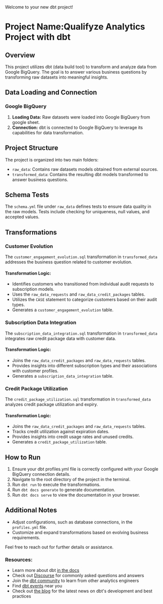 Welcome to your new dbt project!

# Project Name:Qualifyze Analytics Project with dbt

## Overview

This project utilizes dbt (data build tool) to transform and analyze data from Google BigQuery. The goal is to answer various business questions by transforming raw datasets into meaningful insights.

## Data Loading and Connection

### Google BigQuery

1. **Loading Data:** Raw datasets were loaded into Google BigQuery from google sheet.
2. **Connection:** dbt is connected to Google BigQuery to leverage its capabilities for data transformation.

## Project Structure

The project is organized into two main folders:

- `raw_data`: Contains raw datasets models obtained from external sources.
- `transformed_data`: Contains the resulting dbt models transformed to answer business questions.

## Schema Tests

The `schema.yml` file under `raw_data` defines tests to ensure data quality in the raw models. Tests include checking for uniqueness, null values, and accepted values.

## Transformations

### Customer Evolution

The `customer_engagement_evolution.sql` transformation in `transformed_data` addresses the business question related to customer evolution.

#### Transformation Logic:

- Identifies customers who transitioned from individual audit requests to subscription models.
- Uses the `raw_data_requests` and `raw_data_credit_packages` tables.
- Utilizes the `CASE` statement to categorize customers based on their audit types.
- Generates a `customer_engagement_evolution` table.

### Subscription Data Integration

The `subscription_data_integration.sql` transformation in `transformed_data` integrates raw credit package data with customer data.

#### Transformation Logic:

- Joins the `raw_data_credit_packages` and `raw_data_requests` tables.
- Provides insights into different subscription types and their associations with customer profiles.
- Generates a `subscription_data_integration` table.

### Credit Package Utilization

The `credit_package_utilization.sql` transformation in `transformed_data` analyzes credit package utilization and expiry.

#### Transformation Logic:

- Joins the `raw_data_credit_packages` and `raw_data_requests` tables.
- Tracks credit utilization against expiration dates.
- Provides insights into credit usage rates and unused credits.
- Generates a `credit_package_utilization` table.

## How to Run

1. Ensure your dbt profiles.yml file is correctly configured with your Google BigQuery connection details.
2. Navigate to the root directory of the project in the terminal.
3. Run `dbt run` to execute the transformations.
4. Run `dbt docs generate` to generate documentation.
5. Run `dbt docs serve` to view the documentation in your browser.

## Additional Notes

- Adjust configurations, such as database connections, in the `profiles.yml` file.
- Customize and expand transformations based on evolving business requirements.

Feel free to reach out for further details or assistance.


### Resources:
- Learn more about dbt [in the docs](https://docs.getdbt.com/docs/introduction)
- Check out [Discourse](https://discourse.getdbt.com/) for commonly asked questions and answers
- Join the [dbt community](https://getdbt.com/community) to learn from other analytics engineers
- Find [dbt events](https://events.getdbt.com) near you
- Check out [the blog](https://blog.getdbt.com/) for the latest news on dbt's development and best practices
